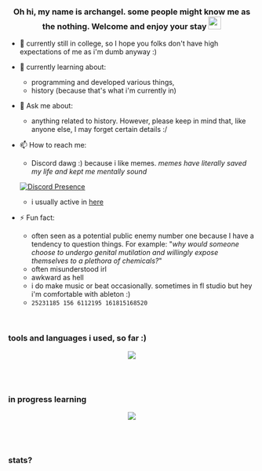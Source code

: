 ### <div align="center">Oh hi, my name is archangel. some people might know me as the nothing. Welcome and enjoy your stay <img src="https://media.giphy.com/media/hvRJCLFzcasrR4ia7z/giphy.gif" width="26"/></div>


- 🔭 currently still in college, so I hope you folks don't have high expectations of me as i'm dumb anyway :)

  
- 🌱 currently learning about:
  - programming and developed various things,
  - history (because that's what i'm currently in)

    
- 💬 Ask me about:
  - anything related to history. However, please keep in mind that, like anyone else, I may forget certain details :/


- 📫 How to reach me:
  - Discord dawg :) because i like memes. *memes have literally saved my life and kept me mentally sound*
    <div align="center" style="width: 700px;">
  [![Discord Presence](https://lanyard.cnrad.dev/api/1086625985761382430?theme=dark&hideDiscrim=true&borderRadius=30px&idleMessage=either%20hunting%20some%20good/offensive%20memes%20or%20plotting%20something%20bad%20for%20personal%20benefit)](https://discord.com/users/1086625985761382430)</div>

  - i usually active in [here](https://discord.gg/DHWfHRWe2V)


- ⚡ Fun fact:
  - often seen as a potential public enemy number one because I have a tendency to question things. For example: "*why would someone choose to undergo genital mutilation and willingly expose themselves to a plethora of chemicals?*"
  - often misunderstood irl
  - awkward as hell
  - i do make music or beat occasionally. sometimes in fl studio but hey i'm comfortable with ableton :)
  - ```25231185 156 6112195 161815168520```
<br />


### tools and languages i used, so far :)
<table align="center"><tr>

<p align="center">
  <a href="https://skillicons.dev">
    <img src="https://skillicons.dev/icons?i=python,javascript,typescript,vite,react,next,bun,vercel,netlify,replit,html,css,tailwind,nodejs,git,pr" />
  </a>
</p>

</tr></table>

<br/>


### in progress learning
<table align="center"><tr>

<p align="center">
  <a href="https://skillicons.dev">
    <img src="https://skillicons.dev/icons?i=tensorflow,swift,firebase,flutter,dart,rust,cpp,cs,threejs,vue,svelte,ableton" />
  </a>
</p>

</tr></table>

<br/>

### stats?

